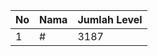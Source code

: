 | No | Nama            | Jumlah Level |
|----|-----------------|--------------|
| 1  | #    |    3187        |
